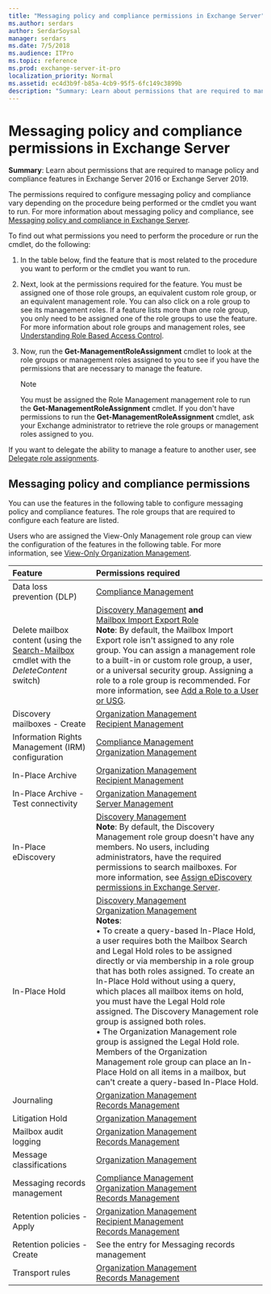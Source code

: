 ```yaml
---
title: "Messaging policy and compliance permissions in Exchange Server"
ms.author: serdars
author: SerdarSoysal
manager: serdars
ms.date: 7/5/2018
ms.audience: ITPro
ms.topic: reference
ms.prod: exchange-server-it-pro
localization_priority: Normal
ms.assetid: ec4d3b9f-b85a-4cb9-95f5-6fc149c3899b
description: "Summary: Learn about permissions that are required to manage policy and compliance features in Exchange Server."
---
```


# Messaging policy and compliance permissions in Exchange Server

 **Summary**: Learn about permissions that are required to manage policy and compliance features in Exchange Server 2016 or Exchange Server 2019.
  
The permissions required to configure messaging policy and compliance vary depending on the procedure being performed or the cmdlet you want to run. For more information about messaging policy and compliance, see [Messaging policy and compliance in Exchange Server](../../policy-and-compliance/policy-and-compliance.md).
  
To find out what permissions you need to perform the procedure or run the cmdlet, do the following:
  
1. In the table below, find the feature that is most related to the procedure you want to perform or the cmdlet you want to run.
    
2. Next, look at the permissions required for the feature. You must be assigned one of those role groups, an equivalent custom role group, or an equivalent management role. You can also click on a role group to see its management roles. If a feature lists more than one role group, you only need to be assigned one of the role groups to use the feature. For more information about role groups and management roles, see [Understanding Role Based Access Control](https://technet.microsoft.com/library/dd298183.aspx).
    
3. Now, run the **Get-ManagementRoleAssignment** cmdlet to look at the role groups or management roles assigned to you to see if you have the permissions that are necessary to manage the feature.
    
    > [!NOTE]
    > You must be assigned the Role Management management role to run the **Get-ManagementRoleAssignment** cmdlet. If you don't have permissions to run the **Get-ManagementRoleAssignment** cmdlet, ask your Exchange administrator to retrieve the role groups or management roles assigned to you.
  
If you want to delegate the ability to manage a feature to another user, see [Delegate role assignments](https://technet.microsoft.com/library/dd351237.aspx).
  
## Messaging policy and compliance permissions

You can use the features in the following table to configure messaging policy and compliance features. The role groups that are required to configure each feature are listed.
  
Users who are assigned the View-Only Management role group can view the configuration of the features in the following table. For more information, see [View-Only Organization Management](http://technet.microsoft.com/library/c514c6d0-0157-4c52-9ec6-441d9a30f3df.aspx).
  
|**Feature**|**Permissions required**|
|:-----|:-----|
|Data loss prevention (DLP)  <br/> |[Compliance Management](http://technet.microsoft.com/library/b91b23a4-e9c7-4bd0-9ee3-ec5cb498da15.aspx) <br/> |
|Delete mailbox content (using the [Search-Mailbox](http://technet.microsoft.com/library/9ee3b02c-d343-4816-a583-a90b1fad4b26.aspx) cmdlet with the _DeleteContent_ switch)  <br/> |[Discovery Management](http://technet.microsoft.com/library/b8bc5922-a8c9-4707-906d-fa38bb87da8f.aspx) **and** <br/> [Mailbox Import Export Role](http://technet.microsoft.com/library/d7cdce7a-6c46-4750-b237-d1c1773e8d28.aspx) <br/> **Note**: By default, the Mailbox Import Export role isn't assigned to any role group. You can assign a management role to a built-in or custom role group, a user, or a universal security group. Assigning a role to a role group is recommended. For more information, see [Add a Role to a User or USG](http://technet.microsoft.com/library/ae5608de-a141-4714-8876-bce7d2a22cb5.aspx).  <br/> |
|Discovery mailboxes - Create  <br/> |[Organization Management](http://technet.microsoft.com/library/0bfd21c1-86ac-4369-86b7-aeba386741c8.aspx) <br/> [Recipient Management](http://technet.microsoft.com/library/669d602e-68e3-41f9-a455-b942d212d130.aspx) <br/> |
|Information Rights Management (IRM) configuration  <br/> |[Compliance Management](http://technet.microsoft.com/library/b91b23a4-e9c7-4bd0-9ee3-ec5cb498da15.aspx) <br/> [Organization Management](http://technet.microsoft.com/library/0bfd21c1-86ac-4369-86b7-aeba386741c8.aspx) <br/> |
|In-Place Archive  <br/> |[Organization Management](http://technet.microsoft.com/library/0bfd21c1-86ac-4369-86b7-aeba386741c8.aspx) <br/> [Recipient Management](http://technet.microsoft.com/library/669d602e-68e3-41f9-a455-b942d212d130.aspx) <br/> |
|In-Place Archive - Test connectivity  <br/> |[Organization Management](http://technet.microsoft.com/library/0bfd21c1-86ac-4369-86b7-aeba386741c8.aspx) <br/> [Server Management](http://technet.microsoft.com/library/30cbc4de-adb3-42e8-922f-7661095bdb8c.aspx) <br/> |
|In-Place eDiscovery  <br/> |[Discovery Management](http://technet.microsoft.com/library/b8bc5922-a8c9-4707-906d-fa38bb87da8f.aspx) <br/> **Note**: By default, the Discovery Management role group doesn't have any members. No users, including administrators, have the required permissions to search mailboxes. For more information, see [Assign eDiscovery permissions in Exchange Server](../../policy-and-compliance/ediscovery/assign-permissions.md).  <br/> |
|In-Place Hold  <br/> |[Discovery Management](http://technet.microsoft.com/library/b8bc5922-a8c9-4707-906d-fa38bb87da8f.aspx) <br/> [Organization Management](http://technet.microsoft.com/library/0bfd21c1-86ac-4369-86b7-aeba386741c8.aspx) <br/> **Notes**:  <br/> • To create a query-based In-Place Hold, a user requires both the Mailbox Search and Legal Hold roles to be assigned directly or via membership in a role group that has both roles assigned. To create an In-Place Hold without using a query, which places all mailbox items on hold, you must have the Legal Hold role assigned. The Discovery Management role group is assigned both roles.  <br/> • The Organization Management role group is assigned the Legal Hold role. Members of the Organization Management role group can place an In-Place Hold on all items in a mailbox, but can't create a query-based In-Place Hold.  <br/> |
|Journaling  <br/> |[Organization Management](http://technet.microsoft.com/library/0bfd21c1-86ac-4369-86b7-aeba386741c8.aspx) <br/> [Records Management](http://technet.microsoft.com/library/0e0c95ce-6109-4591-b86d-c6cfd44d21f5.aspx) <br/> |
|Litigation Hold  <br/> |[Organization Management](http://technet.microsoft.com/library/0bfd21c1-86ac-4369-86b7-aeba386741c8.aspx) <br/> |
|Mailbox audit logging  <br/> |[Organization Management](http://technet.microsoft.com/library/0bfd21c1-86ac-4369-86b7-aeba386741c8.aspx) <br/> [Records Management](http://technet.microsoft.com/library/0e0c95ce-6109-4591-b86d-c6cfd44d21f5.aspx) <br/> |
|Message classifications  <br/> |[Organization Management](http://technet.microsoft.com/library/0bfd21c1-86ac-4369-86b7-aeba386741c8.aspx) <br/> |
|Messaging records management  <br/> |[Compliance Management](http://technet.microsoft.com/library/b91b23a4-e9c7-4bd0-9ee3-ec5cb498da15.aspx) <br/> [Organization Management](http://technet.microsoft.com/library/0bfd21c1-86ac-4369-86b7-aeba386741c8.aspx) <br/> [Records Management](http://technet.microsoft.com/library/0e0c95ce-6109-4591-b86d-c6cfd44d21f5.aspx) <br/> |
|Retention policies - Apply  <br/> |[Organization Management](http://technet.microsoft.com/library/0bfd21c1-86ac-4369-86b7-aeba386741c8.aspx) <br/> [Recipient Management](http://technet.microsoft.com/library/669d602e-68e3-41f9-a455-b942d212d130.aspx) <br/> [Records Management](http://technet.microsoft.com/library/0e0c95ce-6109-4591-b86d-c6cfd44d21f5.aspx) <br/> |
|Retention policies - Create  <br/> |See the entry for Messaging records management  <br/> |
|Transport rules  <br/> |[Organization Management](http://technet.microsoft.com/library/0bfd21c1-86ac-4369-86b7-aeba386741c8.aspx) <br/> [Records Management](http://technet.microsoft.com/library/0e0c95ce-6109-4591-b86d-c6cfd44d21f5.aspx) <br/> |
   

